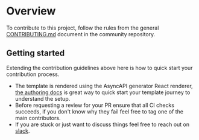 # Overview
To contribute to this project, follow the rules from the general [CONTRIBUTING.md](https://github.com/asyncapi/.github/blob/master/CONTRIBUTING.md) document in the community repository.

## Getting started
Extending the contribution guidelines above here is how to quick start your contribution process.
* The template is rendered using the AsyncAPI generator React renderer, [the authoring docs](https://github.com/asyncapi/generator/blob/master/docs/authoring.md#react-1) is great way to quick start your template journey to understand the setup.
* Before requesting a review for your PR ensure that all CI checks succeeds, if you don't know why they fail feel free to tag one of the main contributors.
* If you are stuck or just want to discuss things feel free to reach out on [slack](https://www.asyncapi.com/slack-invite).